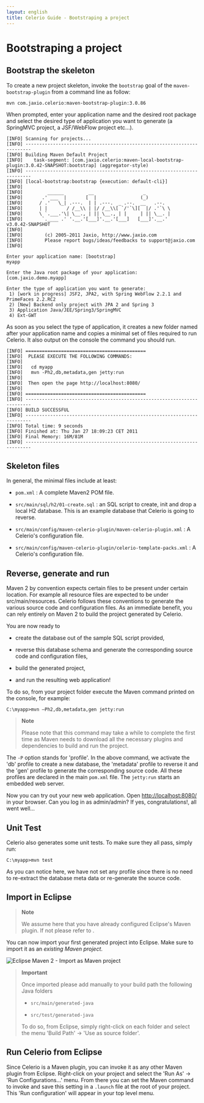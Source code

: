 ```yaml
---
layout: english
title: Celerio Guide - Bootstraping a project
---
```


Bootstraping a project
======================

Bootstrap the skeleton
----------------------

To create a new project skeleton, invoke the `bootstrap` goal of the
`maven-bootstrap-plugin` from a command line as follow:

	mvn com.jaxio.celerio:maven-bootstrap-plugin:3.0.86

When prompted, enter your application name and the desired root package
and select the desired type of application you want to generate (a
SpringMVC project, a JSF/WebFlow project etc...).

    [INFO] Scanning for projects...
    [INFO] ------------------------------------------------------------------------
    [INFO] Building Maven Default Project
    [INFO]    task-segment: [com.jaxio.celerio:maven-local-bootstrap-plugin:3.0.42-SNAPSHOT:bootstrap] (aggregator-style)
    [INFO] ------------------------------------------------------------------------
    [INFO] [local-bootstrap:bootstrap {execution: default-cli}]
    [INFO] 
    [INFO]         ______         __                  _          
    [INFO]       .' ___  |       [  |                (_)         
    [INFO]      / .'   \_| .---.  | | .---.  _ .--.  __   .--.   
    [INFO]      | |       / /__\\ | |/ /__\\[ `/'`\][  |/ .'`\ \ 
    [INFO]      \ `.___.'\| \__., | || \__., | |     | || \__. | 
    [INFO]       `.____ .' '.__.'[___]'.__.'[___]   [___]'.__.'    v3.0.42-SNAPSHOT
    [INFO] 
    [INFO]        (c) 2005-2011 Jaxio, http://www.jaxio.com
    [INFO]        Please report bugs/ideas/feedbacks to support@jaxio.com
    [INFO] 

    Enter your application name: [bootstrap]
    myapp

    Enter the Java root package of your application: [com.jaxio.demo.myapp]

    Enter the type of application you want to generate:
     1) [work in progress] JSF2, JPA2, with Spring WebFlow 2.2.1 and PrimeFaces 2.2.RC2
     2) [New] Backend only project with JPA 2 and Spring 3
     3) Application Java/JEE/Spring3/SpringMVC
     4) Ext-GWT

As soon as you select the type of application, it creates a new folder
named after your application name and copies a minimal set of files
required to run Celerio. It also output on the console the command you
should run.

    [INFO] ============================================
    [INFO]  PLEASE EXECUTE THE FOLLOWING COMMANDS:
    [INFO] 
    [INFO]   cd myapp
    [INFO]   mvn -Ph2,db,metadata,gen jetty:run
    [INFO] 
    [INFO]  Then open the page http://localhost:8080/
    [INFO] 
    [INFO] ============================================
    [INFO] ------------------------------------------------------------------------
    [INFO] BUILD SUCCESSFUL
    [INFO] ------------------------------------------------------------------------
    [INFO] Total time: 9 seconds
    [INFO] Finished at: Thu Jan 27 18:09:23 CET 2011
    [INFO] Final Memory: 16M/81M
    [INFO] ------------------------------------------------------------------------

Skeleton files
--------------

In general, the minimal files include at least:

-   `pom.xml` : A complete Maven2 POM file.

-   `src/main/sql/h2/01-create.sql` : an SQL script to create, init and
    drop a local H2 database. This is an example database that Celerio
    is going to reverse.

-   `src/main/config/maven-celerio-plugin/maven-celerio-plugin.xml` : A
    Celerio's configuration file.

-   `src/main/config/maven-celerio-plugin/celerio-template-packs.xml` : A
    Celerio's configuration file.

Reverse, generate and run
-------------------------

Maven 2 by convention expects certain files to be present under certain
location. For example all resource files are expected to be under
src/main/resources. Celerio follows these conventions to generate the
various source code and configuration files. As an immediate benefit,
you can rely entirely on Maven 2 to build the project generated by
Celerio.

You are now ready to

-   create the database out of the sample SQL script provided,

-   reverse this database schema and generate the corresponding source
    code and configuration files,

-   build the generated project,

-   and run the resulting web application!

To do so, from your project folder execute the Maven command printed on
the console, for example:

`C:\myapp>mvn –Ph2,db,metadata,gen jetty:run`

> **Note**
>
> Please note that this command may take a while to complete the first
> time as Maven needs to download all the necessary plugins and
> dependencies to build and run the project.

The `-P` option stands for 'profile'. In the above command, we activate
the 'db' profile to create a new database, the 'metadata' profile to
reverse it and the 'gen' profile to generate the corresponding source
code. All these profiles are declared in the main `pom.xml` file. The
`jetty:run` starts an embedded web server.

Now you can try out your new web application. Open
[http://localhost:8080/](http://localhost:8080/) in your browser. Can
you log in as admin/admin? If yes, congratulations!, all went well...

Unit Test
---------

Celerio also generates some unit tests. To make sure they all pass,
simply run:

`C:\myapp>mvn test`

As you can notice here, we have not set any profile since there is no
need to re-extract the database meta data or re-generate the source
code.

Import in Eclipse
-----------------

> **Note**
>
> We assume here that you have already configured Eclipse's Maven
> plugin. If not please refer to [](http://m2eclipse.sonatype.org/).

You can now import your first generated project into Eclipse. Make sure
to import it as an *existing Maven project*.

![Eclipse Maven 2 - Import as Maven
project](images/celerio-eclipse-import-as-maven-projet.png)

> **Important**
>
> Once imported please add manually to your build path the following
> Java folders
>
> -   `src/main/generated-java`
>
> -   `src/test/generated-java`
>
> To do so, from Eclipse, simply right-click on each folder and select
> the menu 'Build Path' -\> 'Use as source folder'.

Run Celerio from Eclipse
------------------------

Since Celerio is a Maven plugin, you can invoke it as any other Maven
plugin from Eclipse. Right-click on your project and select the 'Run As'
-\> 'Run Configurations...' menu. From there you can set the Maven
command to invoke and save this setting in a `.launch` file at the root
of your project. This 'Run configuration' will appear in your top level
menu.
